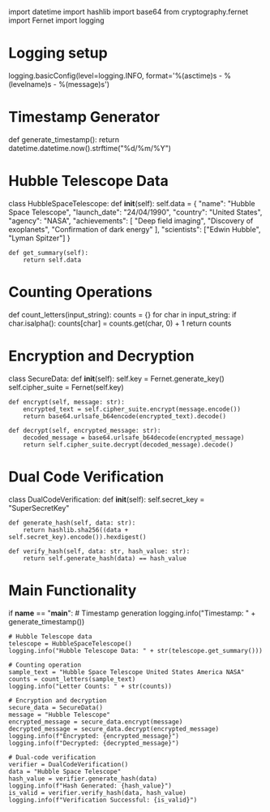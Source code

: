 import datetime
import hashlib
import base64
from cryptography.fernet import Fernet
import logging

# Logging setup
logging.basicConfig(level=logging.INFO, format='%(asctime)s - %(levelname)s - %(message)s')

# Timestamp Generator
def generate_timestamp():
    return datetime.datetime.now().strftime("%d/%m/%Y")

# Hubble Telescope Data
class HubbleSpaceTelescope:
    def __init__(self):
        self.data = {
            "name": "Hubble Space Telescope",
            "launch_date": "24/04/1990",
            "country": "United States",
            "agency": "NASA",
            "achievements": [
                "Deep field imaging",
                "Discovery of exoplanets",
                "Confirmation of dark energy"
            ],
            "scientists": ["Edwin Hubble", "Lyman Spitzer"]
        }

    def get_summary(self):
        return self.data

# Counting Operations
def count_letters(input_string):
    counts = {}
    for char in input_string:
        if char.isalpha():
            counts[char] = counts.get(char, 0) + 1
    return counts

# Encryption and Decryption
class SecureData:
    def __init__(self):
        self.key = Fernet.generate_key()
        self.cipher_suite = Fernet(self.key)

    def encrypt(self, message: str):
        encrypted_text = self.cipher_suite.encrypt(message.encode())
        return base64.urlsafe_b64encode(encrypted_text).decode()

    def decrypt(self, encrypted_message: str):
        decoded_message = base64.urlsafe_b64decode(encrypted_message)
        return self.cipher_suite.decrypt(decoded_message).decode()

# Dual Code Verification
class DualCodeVerification:
    def __init__(self):
        self.secret_key = "SuperSecretKey"

    def generate_hash(self, data: str):
        return hashlib.sha256((data + self.secret_key).encode()).hexdigest()

    def verify_hash(self, data: str, hash_value: str):
        return self.generate_hash(data) == hash_value

# Main Functionality
if __name__ == "__main__":
    # Timestamp generation
    logging.info("Timestamp: " + generate_timestamp())

    # Hubble Telescope data
    telescope = HubbleSpaceTelescope()
    logging.info("Hubble Telescope Data: " + str(telescope.get_summary()))

    # Counting operation
    sample_text = "Hubble Space Telescope United States America NASA"
    counts = count_letters(sample_text)
    logging.info("Letter Counts: " + str(counts))

    # Encryption and decryption
    secure_data = SecureData()
    message = "Hubble Telescope"
    encrypted_message = secure_data.encrypt(message)
    decrypted_message = secure_data.decrypt(encrypted_message)
    logging.info(f"Encrypted: {encrypted_message}")
    logging.info(f"Decrypted: {decrypted_message}")

    # Dual-code verification
    verifier = DualCodeVerification()
    data = "Hubble Space Telescope"
    hash_value = verifier.generate_hash(data)
    logging.info(f"Hash Generated: {hash_value}")
    is_valid = verifier.verify_hash(data, hash_value)
    logging.info(f"Verification Successful: {is_valid}")
